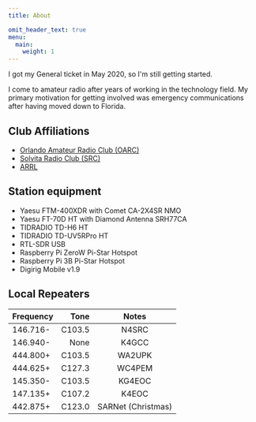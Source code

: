 ```yaml
---
title: About

omit_header_text: true
menu:
  main:
    weight: 1
---
```

I got my General ticket in May 2020, so I'm still getting started.

I come to amateur radio after years of working in the technology field.
My primary motivation for getting involved was emergency communications
after having moved down to Florida.

## Club Affiliations

* [Orlando Amateur Radio Club (OARC)](https://oarc.org/)
* [Solvita Radio Club (SRC)](https://solivitaradioclub.weebly.com/)
* [ARRL](https://www.arrl.org/)

## Station equipment

* Yaesu FTM-400XDR with Comet CA-2X4SR NMO
* Yaesu FT-70D HT with Diamond Antenna SRH77CA
* TIDRADIO TD-H6 HT
* TIDRADIO TD-UV5RPro HT
* RTL-SDR USB
* Raspberry Pi ZeroW Pi-Star Hotspot
* Raspberry Pi 3B Pi-Star Hotspot
* Digirig Mobile v1.9

## Local Repeaters

| Frequency | Tone   | Notes |
| :---      | ---:   | :---: |
| 146.716-  | C103.5 | N4SRC |
| 146.940-  | None   | K4GCC |
| 444.800+  | C103.5 | WA2UPK |
| 444.625+  | C127.3 | WC4PEM |
| 145.350-  | C103.5 | KG4EOC |
| 147.135+  | C107.2 | K4EOC |
| 442.875+  | C123.0 | SARNet (Christmas) |
